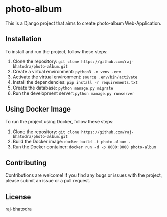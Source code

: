 # photo-album

This is a Django project that aims to create photo-album Web-Application.

## Installation

To install and run the project, follow these steps:

1. Clone the repository: `git clone https://github.com/raj-bhatodra/photo-album.git`
2. Create a virtual environment: `python3 -m venv .env`
3. Activate the virtual environment: `source .env/bin/activate`
4. Install the dependencies: `pip install -r requirements.txt`
5. Create the database: `python manage.py migrate`
6. Run the development server: `python manage.py runserver`

## Using Docker Image

To run the project using Docker, follow these steps:

1. Clone the repository: `git clone https://github.com/raj-bhatodra/photo-album.git`
2. Build the Docker image: `docker build -t photo-album .`
3. Run the Docker container: `docker run -d -p 8000:8000 photo-album`

## Contributing

Contributions are welcome! If you find any bugs or issues with the project, please submit an issue or a pull request.

## License

raj-bhatodra
